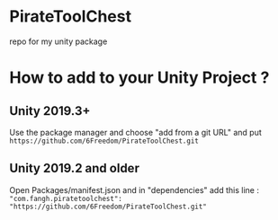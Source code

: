 # PirateToolChest
 repo for my unity package

# How to add to your Unity Project ?
## Unity 2019.3+
Use the package manager and choose "add from a git URL" and put `https://github.com/6Freedom/PirateToolChest.git`

## Unity 2019.2 and older
Open Packages/manifest.json and in "dependencies" add this line :
`"com.fangh.piratetoolchest": "https://github.com/6Freedom/PirateToolChest.git" `
